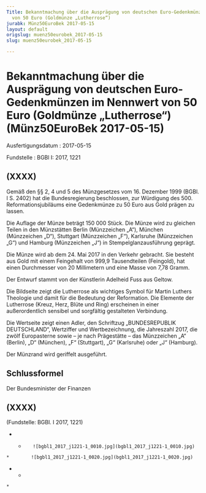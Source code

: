 ```yaml
---
Title: Bekanntmachung über die Ausprägung von deutschen Euro-Gedenkmünzen im Nennwert
  von 50 Euro (Goldmünze „Lutherrose“)
jurabk: Münz50EuroBek 2017-05-15
layout: default
origslug: muenz50eurobek_2017-05-15
slug: muenz50eurobek_2017-05-15

---
```


# Bekanntmachung über die Ausprägung von deutschen Euro-Gedenkmünzen im Nennwert von 50 Euro (Goldmünze „Lutherrose“) (Münz50EuroBek 2017-05-15)

Ausfertigungsdatum
:   2017-05-15

Fundstelle
:   BGBl I: 2017, 1221


## (XXXX)

Gemäß den §§ 2, 4 und 5 des Münzgesetzes vom 16. Dezember 1999 (BGBl.
I S. 2402) hat die Bundesregierung beschlossen, zur Würdigung des 500.
Reformationsjubiläums eine Gedenkmünze zu 50 Euro aus Gold prägen zu
lassen.

Die Auflage der Münze beträgt 150 000 Stück. Die Münze wird zu
gleichen Teilen in den Münzstätten Berlin (Münzzeichen „A“), München
(Münzzeichen „D“), Stuttgart (Münzzeichen „F“), Karlsruhe (Münzzeichen
„G“) und Hamburg (Münzzeichen „J“) in Stempelglanzausführung geprägt.

Die Münze wird ab dem 24. Mai 2017 in den Verkehr gebracht. Sie
besteht aus Gold mit einem Feingehalt von 999,9 Tausendteilen
(Feingold), hat einen Durchmesser von 20 Millimetern und eine Masse
von 7,78 Gramm.

Der Entwurf stammt von der Künstlerin Adelheid Fuss aus Geltow.

Die Bildseite zeigt die Lutherrose als wichtiges Symbol für Martin
Luthers Theologie und damit für die Bedeutung der Reformation. Die
Elemente der Lutherrose (Kreuz, Herz, Blüte und Ring) erscheinen in
einer außerordentlich sensibel und sorgfältig gestalteten Verbindung.

Die Wertseite zeigt einen Adler, den Schriftzug „BUNDESREPUBLIK
DEUTSCHLAND“, Wertziffer und Wertbezeichnung, die Jahreszahl 2017, die
zwölf Europasterne sowie – je nach Prägestätte – das Münzzeichen „A“
(Berlin), „D“ (München), „F“ (Stuttgart), „G“ (Karlsruhe) oder „J“
(Hamburg).

Der Münzrand wird geriffelt ausgeführt.


## Schlussformel

Der Bundesminister der Finanzen


## (XXXX)

(Fundstelle: BGBl. I 2017, 1221)


*    *        ![bgbl1_2017_j1221-1_0010.jpg](bgbl1_2017_j1221-1_0010.jpg)
    *        ![bgbl1_2017_j1221-1_0020.jpg](bgbl1_2017_j1221-1_0020.jpg)

*    *
    *


